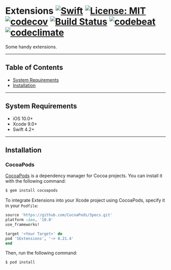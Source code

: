 # Extensions  [![Swift](https://img.shields.io/badge/swfit-4.2-green.svg)](https://swift.org/blog/swift-4-2-released/) [![License: MIT](https://img.shields.io/badge/License-MIT-green.svg)](https://opensource.org/licenses/MIT) [![codecov](https://codecov.io/gh/inSummertime/SExtensions/branch/master/graph/badge.svg)](https://codecov.io/gh/inSummertime/SExtensions) [![Build Status](https://travis-ci.org/inSummertime/SExtensions.svg?branch=master)](https://travis-ci.org/inSummertime/SExtensions) [![codebeat](https://codebeat.co/badges/d5bddc30-3170-44f7-a47f-1d713f774818)](https://codebeat.co/projects/github-com-insummertime-sextensions-master) [![codeclimate](https://api.codeclimate.com/v1/badges/7dfe5d9869e4ff22901b/maintainability)](https://codeclimate.com/github/inSummertime/SExtensions)

Some handy extensions.

---

## Table of Contents
* [System Requirements](#system-requirements)
* [Installation](#installation)

---

## System Requirements

- iOS 10.0+
- Xcode 9.0+
- Swift 4.2+

---

## Installation

### CocoaPods

[CocoaPods](http://cocoapods.org) is a dependency manager for Cocoa projects. You can install it with the following command:

```bash
$ gem install cocoapods
```

To integrate Extensions into your Xcode project using CocoaPods, specify it in your `Podfile`:

```ruby
source 'https://github.com/CocoaPods/Specs.git'
platform :ios, '10.0'
use_frameworks!

target '<Your Target>' do
pod 'SExtensions', '~> 0.21.4'
end
```

Then, run the following command:

```bash
$ pod install
```
